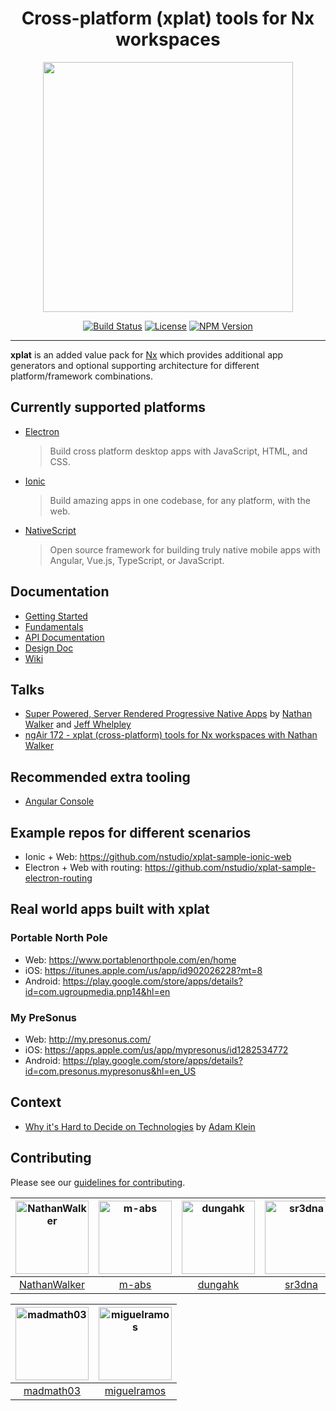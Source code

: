 <h1 align="center">Cross-platform (xplat) tools for Nx workspaces</h1>
<p align="center"><img src="https://raw.githubusercontent.com/nstudio/xplat/master/xplat-logo.png" align="center" width="400"></p>
<div align="center">

[![Build Status](https://travis-ci.org/nstudio/xplat.svg?branch=master)](https://travis-ci.org/nstudio/xplat)
[![License](https://img.shields.io/npm/l/@nstudio/schematics.svg?style=flat-square)]()
[![NPM Version](https://badge.fury.io/js/%40nstudio%2Fschematics.svg)](https://www.npmjs.com/@nstudio/schematics)

</div>
<hr>

**xplat** is an added value pack for [Nx](https://nrwl.io/nx) which provides additional app generators and optional supporting architecture for different platform/framework combinations.

## Currently supported platforms

- [Electron](https://electronjs.org/)
  > Build cross platform desktop apps with JavaScript, HTML, and CSS.
- [Ionic](https://ionicframework.com/)
  > Build amazing apps in one codebase, for any platform, with the web.
- [NativeScript](https://www.nativescript.org/)
  > Open source framework for building truly native mobile apps with Angular, Vue.js, TypeScript, or JavaScript.

## Documentation

- [Getting Started](https://nstudio.io/xplat/getting-started)
- [Fundamentals](https://nstudio.io/xplat/fundamentals)
- [API Documentation](https://nstudio.io/xplat/api)
- [Design Doc](https://t.co/z2lRxOBFAg)
- [Wiki](https://github.com/nstudio/xplat/wiki/FAQ)

## Talks

- [Super Powered, Server Rendered Progressive Native Apps](https://www.youtube.com/watch?v=EqqNexmu3Ug) by [Nathan Walker](http://github.com/NathanWalker) and [Jeff Whelpley](https://github.com/jeffwhelpley)
- [ngAir 172 - xplat (cross-platform) tools for Nx workspaces with Nathan Walker](https://www.youtube.com/watch?v=0I8D25nab5c)

## Recommended extra tooling

- [Angular Console](https://angularconsole.com/)

## Example repos for different scenarios

- Ionic + Web: https://github.com/nstudio/xplat-sample-ionic-web
- Electron + Web with routing: https://github.com/nstudio/xplat-sample-electron-routing

## Real world apps built with xplat

### Portable North Pole

- Web: https://www.portablenorthpole.com/en/home
- iOS: https://itunes.apple.com/us/app/id902026228?mt=8
- Android: https://play.google.com/store/apps/details?id=com.ugroupmedia.pnp14&hl=en

### My PreSonus

- Web: http://my.presonus.com/
- iOS: https://apps.apple.com/us/app/mypresonus/id1282534772
- Android: https://play.google.com/store/apps/details?id=com.presonus.mypresonus&hl=en_US

## Context

- [Why it's Hard to Decide on Technologies](https://medium.com/@adamklein_66511/why-its-hard-to-decide-on-technologies-9d67b6adf157) by [Adam Klein](https://github.com/adamkleingit)

## Contributing

Please see our [guidelines for contributing](https://github.com/nstudio/xplat/blob/master/CONTRIBUTING.md).

| [<img alt="NathanWalker" src="https://avatars2.githubusercontent.com/u/457187?v=4&s=117" width="117">](https://github.com/NathanWalker) | [<img alt="m-abs" src="https://avatars3.githubusercontent.com/u/1348705?v=4&s=117" width="117">](https://github.com/m-abs) | [<img alt="dungahk" src="https://avatars3.githubusercontent.com/u/10074819?v=4&s=117" width="117">](https://github.com/dungahk) | [<img alt="sr3dna" src="https://avatars2.githubusercontent.com/u/15936818?v=4&s=117" width="117">](https://github.com/sr3dna) | [<img alt="mbaljeetsingh" src="https://avatars0.githubusercontent.com/u/872762?v=4&s=117" width="117">](https://github.com/mbaljeetsingh) | [<img alt="kamilmysliwiec" src="https://avatars0.githubusercontent.com/u/23244943?v=4&s=117" width="117">](https://github.com/kamilmysliwiec) |
| :-------------------------------------------------------------------------------------------------------------------------------------: | :------------------------------------------------------------------------------------------------------------------------: | :-----------------------------------------------------------------------------------------------------------------------------: | :---------------------------------------------------------------------------------------------------------------------------: | :---------------------------------------------------------------------------------------------------------------------------------------: | :-------------------------------------------------------------------------------------------------------------------------------------------: |
|                                             [NathanWalker](https://github.com/NathanWalker)                                             |                                             [m-abs](https://github.com/m-abs)                                              |                                              [dungahk](https://github.com/dungahk)                                              |                                              [sr3dna](https://github.com/sr3dna)                                              |                                             [mbaljeetsingh](https://github.com/mbaljeetsingh)                                             |                                              [kamilmysliwiec](https://github.com/kamilmysliwiec)                                              |

| [<img alt="madmath03" src="https://avatars3.githubusercontent.com/u/6967675?v=4&s=117" width="117">](https://github.com/madmath03) | [<img alt="miguelramos" src="https://avatars3.githubusercontent.com/u/495720?v=4&s=117" width="117">](https://github.com/miguelramos) |
| :--------------------------------------------------------------------------------------------------------------------------------: | :-----------------------------------------------------------------------------------------------------------------------------------: |
|                                             [madmath03](https://github.com/madmath03)                                              |                                             [miguelramos](https://github.com/miguelramos)                                             |
